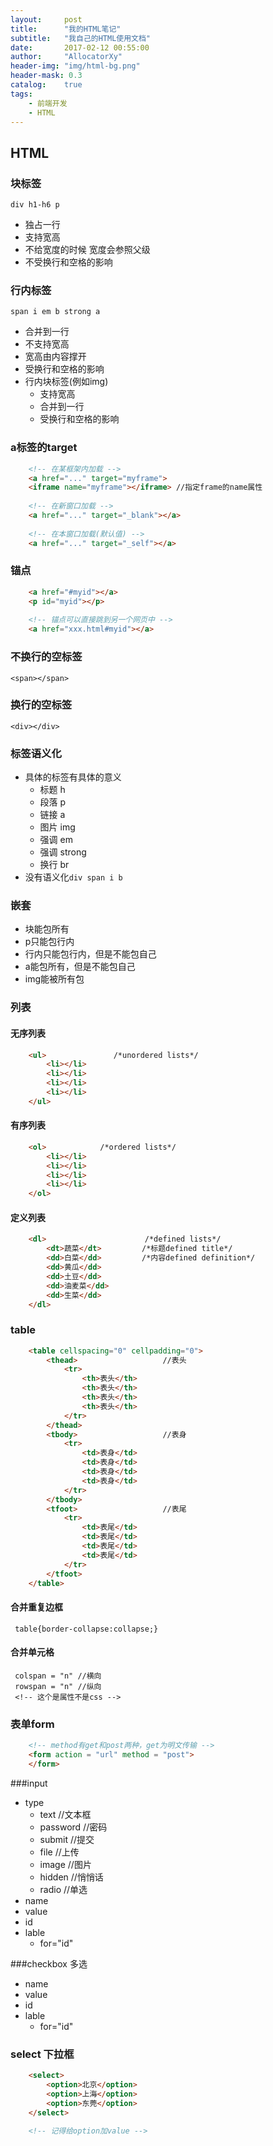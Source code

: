 ```yaml
---
layout:     post
title:      "我的HTML笔记"
subtitle:   "我自己的HTML使用文档"
date:       2017-02-12 00:55:00
author:     "AllocatorXy"
header-img: "img/html-bg.png"
header-mask: 0.3
catalog:    true
tags:
    - 前端开发
    - HTML
---
```


## HTML

### 块标签
`div h1-h6 p`

- 独占一行
- 支持宽高
- 不给宽度的时候 宽度会参照父级
- 不受换行和空格的影响
    
### 行内标签
`span i em b strong a`

- 合并到一行
- 不支持宽高
- 宽高由内容撑开
- 受换行和空格的影响
- 行内块标签(例如img)
    + 支持宽高
    + 合并到一行
    + 受换行和空格的影响

### a标签的target
```html
    <!-- 在某框架内加载 -->
    <a href="..." target="myframe">
    <iframe name="myframe"></iframe> //指定frame的name属性
    
    <!-- 在新窗口加载 -->
    <a href="..." target="_blank"></a>
    
    <!-- 在本窗口加载(默认值) -->
    <a href="..." target="_self"></a>
```

### 锚点
```html
    <a href="#myid"></a>
    <p id="myid"></p>
    
    <!-- 锚点可以直接跳到另一个网页中 -->
    <a href="xxx.html#myid"></a>
```

### 不换行的空标签
    <span></span>

### 换行的空标签
    <div></div>

### 标签语义化

- 具体的标签有具体的意义
    + 标题  h
    + 段落  p
    + 链接  a
    + 图片  img
    + 强调  em
    + 强调  strong
    + 换行  br
- 没有语义化`div span i b`

### 嵌套
- 块能包所有
- p只能包行内
- 行内只能包行内，但是不能包自己
- a能包所有，但是不能包自己
- img能被所有包

### 列表

#### 无序列表
```html
    <ul>               /*unordered lists*/
        <li></li>      
        <li></li>
        <li></li>
        <li></li>
    </ul>
```

#### 有序列表
```html
    <ol>            /*ordered lists*/
        <li></li>
        <li></li>
        <li></li>
        <li></li>
    </ol>
```

#### 定义列表
```html 
    <dl>                      /*defined lists*/
        <dt>蔬菜</dt>         /*标题defined title*/   
        <dd>白菜</dd>         /*内容defined definition*/
        <dd>黄瓜</dd>
        <dd>土豆</dd>
        <dd>油麦菜</dd>
        <dd>生菜</dd>
    </dl>
```

### table
```html
    <table cellspacing="0" cellpadding="0">
        <thead>                   //表头
            <tr>
                <th>表头</th>
                <th>表头</th>
                <th>表头</th>
                <th>表头</th>
            </tr>
        </thead>
        <tbody>                   //表身
            <tr>
                <td>表身</td>
                <td>表身</td>
                <td>表身</td>
                <td>表身</td>
            </tr>
        </tbody>
        <tfoot>                   //表尾
            <tr>
                <td>表尾</td>
                <td>表尾</td>
                <td>表尾</td>
                <td>表尾</td>
            </tr>
        </tfoot>
    </table>
```

#### 合并重复边框
     table{border-collapse:collapse;}

#### 合并单元格
     colspan = "n" //横向
     rowspan = "n" //纵向
     <!-- 这个是属性不是css -->

### 表单form
```html
    <!-- method有get和post两种，get为明文传输 -->
    <form action = "url" method = "post"> 
    </form>
```

###input

- type
    + text        //文本框
    + password    //密码
    + submit      //提交
    + file        //上传
    + image       //图片
    + hidden      //悄悄话
    + radio       //单选
- name
- value
- id
- lable
    + for="id"

###checkbox 多选

- name
- value
- id
- lable
    + for="id"

### select 下拉框
```html
    <select>
        <option>北京</option>
        <option>上海</option>
        <option>东莞</option>
    </select>
    
    <!-- 记得给option加value -->
```
